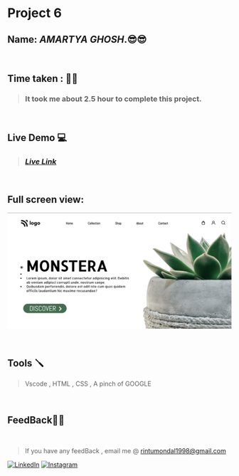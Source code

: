 # **Project 6**

## **Name:**  _AMARTYA GHOSH_.😎😎
<br>

## **Time taken :** ✍🏼

>### It took me about 2.5 hour to complete this project.
<br>

## **Live Demo**  💻 

>### _[**Live Link**](https://fastidious-raindrop-eded17.netlify.app/)_

<br>

## Full screen view:
![desktop](./p6.png)

<br>


## **Tools** 🪛
>Vscode , HTML , CSS , A pinch of GOOGLE
<br>

## **FeedBack**🥷🏼

<br>

> If you have any feedBack , email me @
 rintumondal1998@gmail.com

[![LinkedIn][linkedin-shield]][linkedin-url]
[![Instagram][instagram-shield]][instagram-url]


[instagram-shield]: https://img.shields.io/badge/Instagram-%23E4405F.svg?style=for-the-badge&logo=Instagram&logoColor=white
[instagram-url]: https://www.instagram.com/rtiztic/

[linkedin-shield]: https://img.shields.io/badge/-LinkedIn-black.svg?style=for-the-badge&logo=linkedin&colorB=0B5FBB
[linkedin-url]: https://www.linkedin.com/in/amartya-ghosh-86a399193/